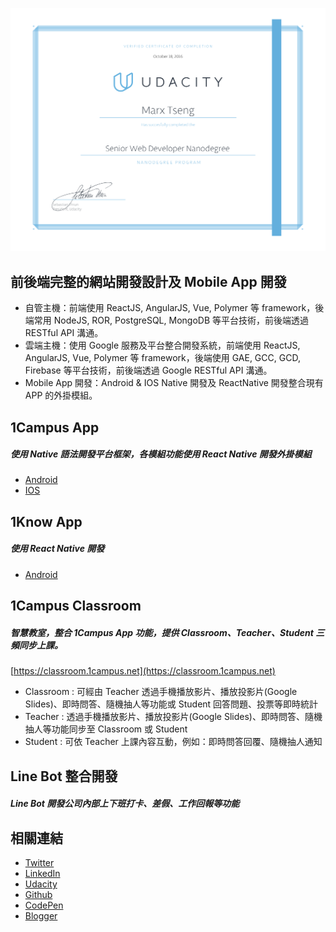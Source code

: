 ![ScreenShot](https://raw.githubusercontent.com/marxtseng/marxtseng.github.io/master/nd-grad-cert.png)

## 前後端完整的網站開發設計及 Mobile App 開發
* 自管主機：前端使用 ReactJS, AngularJS, Vue, Polymer 等 framework，後端常用 NodeJS, ROR, PostgreSQL, MongoDB 等平台技術，前後端透過 RESTful API 溝通。
* 雲端主機：使用 Google 服務及平台整合開發系統，前端使用 ReactJS, AngularJS, Vue, Polymer 等 framework，後端使用 GAE, GCC, GCD, Firebase 等平台技術，前後端透過 Google RESTful API 溝通。
* Mobile App 開發：Android & IOS Native 開發及 ReactNative 開發整合現有 APP 的外掛模組。

## 1Campus App
##### 使用 Native 語法開發平台框架，各模組功能使用 React Native 開發外掛模組
* [Android](https://play.google.com/store/apps/details?id=tw.com.ischool.onecampusmobile)
* [IOS](https://itunes.apple.com/tw/app/1campus/id1273657906?mt=8)

## 1Know App
##### 使用 React Native 開發
* [Android](https://play.google.com/store/apps/details?id=com.oneknow.app)

## 1Campus Classroom
##### 智慧教室，整合 1Campus App 功能，提供 Classroom、Teacher、Student 三頻同步上課。
[https://classroom.1campus.net](https://classroom.1campus.net)
* Classroom : 可經由 Teacher 透過手機播放影片、播放投影片(Google Slides)、即時問答、隨機抽人等功能或 Student 回答問題、投票等即時統計
* Teacher : 透過手機播放影片、播放投影片(Google Slides)、即時問答、隨機抽人等功能同步至 Classroom 或 Student
* Student : 可依 Teacher 上課內容互動，例如：即時問答回覆、隨機抽人通知

## Line Bot 整合開發
##### Line Bot 開發公司內部上下班打卡、差假、工作回報等功能

## 相關連結
* [Twitter](https://twitter.com/marx_tseng)
* [LinkedIn](https://www.linkedin.com/in/marxtseng)
* [Udacity](https://profiles.udacity.com/p/u4552099)
* [Github](https://github.com/marxtseng)
* [CodePen](https://codepen.io/marxtseng)
* [Blogger](https://marx-tseng.blogspot.tw)
